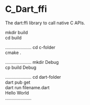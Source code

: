 # C_Dart_ffi


The dart:ffi library to call native C APIs. <br />

mkdir build  <br />
cd build <br />

.....................
cd c-folder <br />
cmake . <br />

.....................
mkdir Debug <br />
cp build Debug <br />

.....................
cd dart-folder <br />
dart pub get <br />
dart run filename.dart <br />
Hello World <br />
.....................
